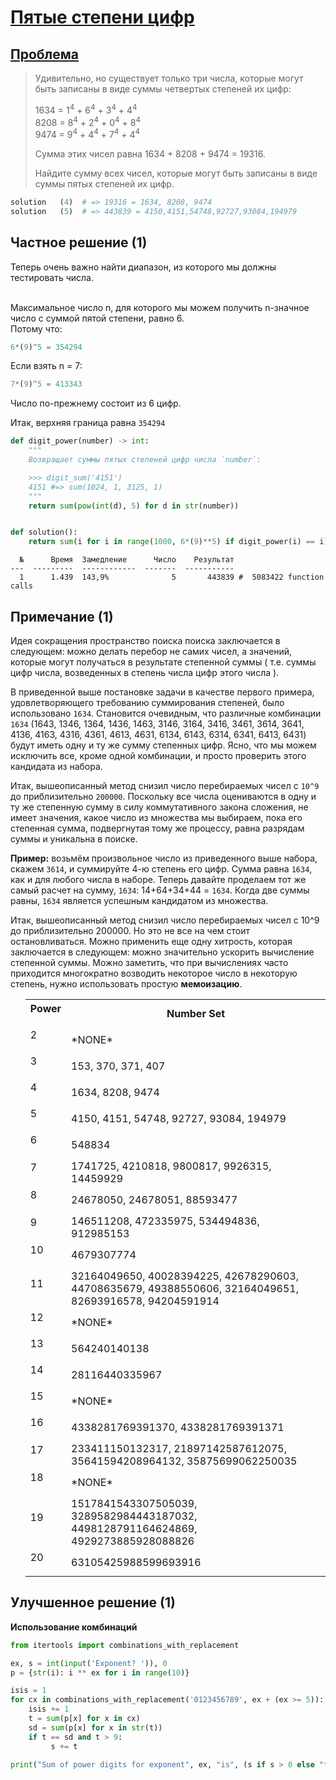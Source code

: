 # [Пятые степени цифр](TODO)

## [Проблема](https://euler.jakumo.org/problems/view/30.html)

> Удивительно, но существует только три числа, которые могут быть записаны в виде суммы четвертых степеней их цифр:
>
>1634 = 1<sup>4</sup> + 6<sup>4</sup> + 3<sup>4</sup> + 4<sup>4</sup><br>
8208 = 8<sup>4</sup> + 2<sup>4</sup> + 0<sup>4</sup> + 8<sup>4</sup><br>
9474 = 9<sup>4</sup> + 4<sup>4</sup> + 7<sup>4</sup> + 4<sup>4</sup>
>
>Сумма этих чисел равна 1634 + 8208 + 9474 = 19316.
>
>Найдите сумму всех чисел, которые могут быть записаны в виде суммы пятых степеней их цифр.


``` python
solution   (4)  # => 19316 = 1634, 8208, 9474
solution   (5)  # => 443839 = 4150,4151,54748,92727,93084,194979
```



## Частное решение (1)

Теперь очень важно найти диапазон, из которого мы должны тестировать числа.

<br>Максимальное число n, для которого мы можем получить n-значное число с суммой пятой степени, равно 6.
<br>Потому что: 
```python
6*(9)^5 = 354294
```
Если взять n = 7:
```python
7*(9)^5 = 413343
```
Число по-прежнему состоит из 6 цифр.

Итак, верхняя граница равна `354294`

```python
def digit_power(number) -> int:
    """
    Возвращает суммы пятых степеней цифр числа `number`:

    >>> digit_sum('4151')
    4151 #=> sum(1024, 1, 3125, 1)
    """
    return sum(pow(int(d), 5) for d in str(number))


def solution():
    return sum(i for i in range(1000, 6*(9)**5) if digit_power(i) == i)
```
```text
  №      Время  Замедление      Число    Результат
---  ---------  ------------  -------  -----------
  1      1.439  143,9%              5       443839 #  5083422 function calls
```

## Примечание (1)

Идея сокращения пространство поиска поиска заключается в следующем: можно делать перебор не самих чисел, а значений,
которые могут получаться в результате степенной суммы ( т.е. суммы цифр числа, возведенных в степень числа цифр этого числа ).

В приведенной выше постановке задачи в качестве первого примера, удовлетворяющего требованию суммирования степеней,
было использовано `1634`. Становится очевидным, что различные комбинации `1634` (1643, 1346, 1364, 1436, 1463, 3146, 3164, 3416, 3461, 3614, 3641, 4136, 4163, 4316, 4361, 4613, 4631, 6134, 6143, 6314, 6341, 6413, 6431)
будут иметь одну и ту же сумму степенных цифр. Ясно, что мы можем исключить все, кроме одной комбинации, и просто проверить этого кандидата из набора.


Итак, вышеописанный метод снизил число перебираемых чисел с `10^9` до приблизительно `200000`.
Поскольку все числа оцениваются в одну и ту же степенную сумму в силу коммутативного закона сложения,
не имеет значения, какое число из множества мы выбираем, пока его степенная сумма, подвергнутая тому же процессу, равна разрядам суммы и уникальна в поиске.

**Пример:** возьмём произвольное число из приведенного выше набора, скажем `3614`, и суммируйте 4-ю степень его цифр.
Сумма равна `1634`, как и для любого числа в наборе. Теперь давайте проделаем тот же самый расчет на сумму, `1634`: 14+64+34+44 = `1634`.
Когда две суммы равны, `1634` является успешным кандидатом из множества.


Итак, вышеописанный метод снизил число перебираемых чисел с 10^9 до приблизительно 200000.
Но это не все на чем стоит остановливаться. Можно применить еще одну хитрость, которая заключается в следующем:
можно значительно ускорить вычисление степенной суммы. Можно заметить, что при вычислениях часто приходится многократно
 возводить некоторое число в некоторую степень, нужно использовать простую **мемоизацию**.
 
 
<ul>
<table>
<tbody><tr>
<th><ya-tr-span data-index="32-0" data-value="Power" data-translation="Сила" data-type="trSpan">Power</ya-tr-span><p></p>
</th><th><ya-tr-span data-index="33-0" data-value="Number Set" data-translation="Набор Чисел" data-type="trSpan">Number Set</ya-tr-span></th></tr>
<tr>
<td>2<p></p>
</td><td><ya-tr-span data-index="34-0" data-value="*NONE*" data-translation="*НИКТО*" data-type="trSpan">*NONE*</ya-tr-span></td></tr>
<tr>
<td>3<p></p>
</td><td>153, 370, 371, 407</td></tr>
<tr>
<td>4<p></p>
</td><td>1634, 8208, 9474</td></tr>
<tr>
<td>5<p></p>
</td><td>4150, 4151, 54748, 92727, 93084, 194979</td></tr>
<tr>
<td>6<p></p>
</td><td>548834</td></tr>
<tr>
<td>7<p></p>
</td><td>1741725, 4210818, 9800817, 9926315, 14459929</td></tr>
<tr>
<td>8<p></p>
</td><td>24678050, 24678051, 88593477</td></tr>
<tr>
<td>9<p></p>
</td><td>146511208, 472335975, 534494836, 912985153</td></tr>
<tr>
<td>10<p></p>
</td><td>4679307774</td></tr>
<tr>
<td>11<p></p>
</td><td>32164049650, 40028394225, 42678290603, 44708635679, 49388550606, 32164049651, 82693916578, 94204591914</td></tr>
<tr>
<td>12<p></p>
</td><td><ya-tr-span data-index="35-0" data-value="*NONE*" data-translation="*НИКТО*" data-type="trSpan">*NONE*</ya-tr-span></td></tr>
<tr>
<td>13<p></p>
</td><td>564240140138</td></tr>
<tr>
<td>14<p></p>
</td><td>28116440335967</td></tr>
<tr>
<td>15<p></p>
</td><td><ya-tr-span data-index="36-0" data-value="*NONE*" data-translation="*НИКТО*" data-type="trSpan">*NONE*</ya-tr-span></td></tr>
<tr>
<td>16<p></p>
</td><td>4338281769391370, 4338281769391371</td></tr>
<tr>
<td>17<p></p>
</td><td>233411150132317, 21897142587612075, 35641594208964132, 35875699062250035 </td></tr>
<tr>
<td>18<p></p>
</td><td><ya-tr-span data-index="37-0" data-value="*NONE*" data-translation="*НИКТО*" data-type="trSpan">*NONE*</ya-tr-span></td></tr>
<tr>
<td>19<p></p>
</td><td>1517841543307505039, 3289582984443187032, 4498128791164624869, 4929273885928088826</td></tr>
<tr>
<td>20<p></p>
</td><td>63105425988599693916</td></tr>
</tbody></table>
</li></ul>

## Улучшенное решение (1)

__Использование комбинаций__

```python
from itertools import combinations_with_replacement

ex, s = int(input('Exponent? ')), 0
p = {str(i): i ** ex for i in range(10)}

isis = 1
for cx in combinations_with_replacement('0123456789', ex + (ex >= 5)):
    isis += 1
    t = sum(p[x] for x in cx)
    sd = sum(p[x] for x in str(t))
    if t == sd and t > 9:
         s += t

print("Sum of power digits for exponent", ex, "is", (s if s > 0 else "*NONE*"))
```

